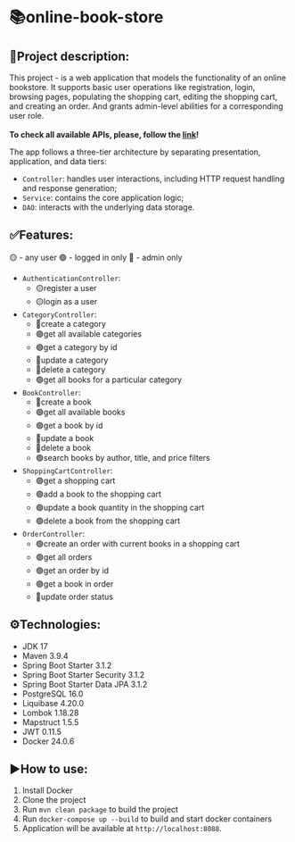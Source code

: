 # :books:online-book-store

##  📑Project description:
This project - is a web application that models the functionality of an online bookstore. It supports basic user operations like registration, login, browsing pages, populating the shopping cart, editing the shopping cart, and creating an order. And grants admin-level abilities for a corresponding user role.  
</br>
**To check all available APIs, please, follow the [link](http://ec2-16-171-58-232.eu-north-1.compute.amazonaws.com/swagger-ui/index.html)!**

The app follows a three-tier architecture by separating presentation, application, and data tiers:

- `Controller`: handles user interactions, including HTTP request handling and response generation;
- `Service`: contains the core application logic;
- `DAO`: interacts with the underlying data storage.

## ✅Features:
:yellow_circle: - any user
:green_circle: - logged in only
:large_blue_circle: - admin only


* `AuthenticationController`:
  - :yellow_circle:register a user
  - :yellow_circle:login as a user
* `CategoryController`:
  - :large_blue_circle:create a category
  - :green_circle:get all available categories
  - :green_circle:get a category by id
  - :large_blue_circle:update a category
  - :large_blue_circle:delete a category
  - :green_circle:get all books for a particular category
* `BookController`:
  - :large_blue_circle:create a book
  - :green_circle:get all available books
  - :green_circle:get a book by id
  - :large_blue_circle:update a book
  - :large_blue_circle:delete a book
  - :green_circle:search books by author, title, and price filters
* `ShoppingCartController`:
  * :green_circle:get a shopping cart
  * :green_circle:add a book to the shopping cart
  * :green_circle:update a book quantity in the shopping cart
  * :green_circle:delete a book from the shopping cart
* `OrderController`:
  * :green_circle:create an order with current books in a shopping cart
  * :green_circle:get all orders
  * :green_circle:get an order by id
  * :green_circle:get a book in order
  * :large_blue_circle:update order status

## :gear:Technologies:
* JDK 17
* Maven 3.9.4
* Spring Boot Starter 3.1.2
* Spring Boot Starter Security 3.1.2
* Spring Boot Starter Data JPA 3.1.2
* PostgreSQL 16.0
* Liquibase 4.20.0
* Lombok 1.18.28
* Mapstruct 1.5.5
* JWT 0.11.5
* Docker 24.0.6

## :arrow_forward:How to use:
1. Install Docker
2. Clone the project
3. Run `mvn clean package` to build the project
4. Run `docker-compose up --build` to build and start docker containers
5. Application will be available at `http://localhost:8088`.

